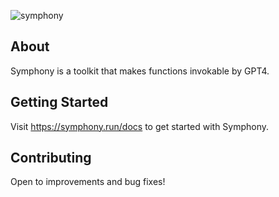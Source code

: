![symphony](https://github.com/symphony-hq/symphony/assets/17938322/3420dd6b-40d5-45b4-9438-73a4c9924f4a)
## About
Symphony is a toolkit that makes functions invokable by GPT4.

## Getting Started
Visit https://symphony.run/docs to get started with Symphony.

## Contributing
Open to improvements and bug fixes!